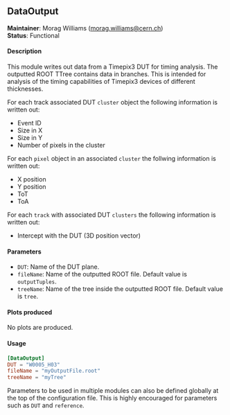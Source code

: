 ## DataOutput
**Maintainer**: Morag Williams (<morag.williams@cern.ch>)   
**Status**: Functional  

#### Description
This module writes out data from a Timepix3 DUT for timing analysis. The outputted ROOT TTree contains data in branches. This is intended for analysis of the timing capabilities of Timepix3 devices of different thicknesses.

For each track associated DUT `cluster` object the following information is written out:
* Event ID
* Size in X
* Size in Y
* Number of pixels in the cluster

For each `pixel` object in an associated `cluster` the follwing information is written out:
* X position
* Y position
* ToT
* ToA

For each `track` with associated DUT `clusters` the following information is written out:
* Intercept with the DUT (3D position vector)

#### Parameters
* `DUT`: Name of the DUT plane.
* `fileName`: Name of the outputted ROOT file. Default value is `outputTuples`.
* `treeName`: Name of the tree inside the outputted ROOT file. Default value is `tree`.

#### Plots produced
No plots are produced.

#### Usage
```toml
[DataOutput]
DUT = "W0005_H03"
fileName = "myOutputFile.root"
treeName = "myTree"
```
Parameters to be used in multiple modules can also be defined globally at the top of the configuration file. This is highly encouraged for parameters such as `DUT` and `reference`.
